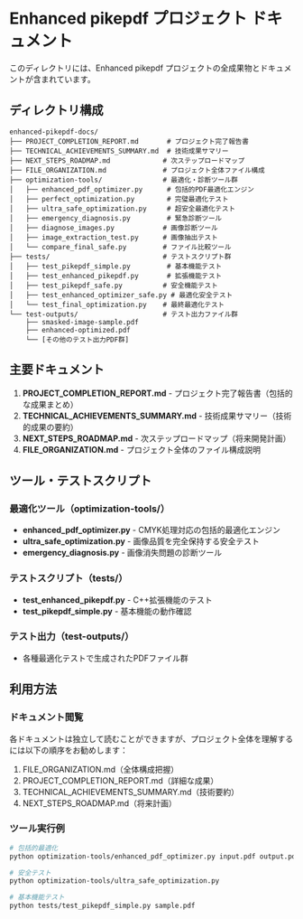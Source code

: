 # Enhanced pikepdf プロジェクト ドキュメント

このディレクトリには、Enhanced pikepdf プロジェクトの全成果物とドキュメントが含まれています。

## ディレクトリ構成

```
enhanced-pikepdf-docs/
├── PROJECT_COMPLETION_REPORT.md       # プロジェクト完了報告書
├── TECHNICAL_ACHIEVEMENTS_SUMMARY.md  # 技術成果サマリー
├── NEXT_STEPS_ROADMAP.md             # 次ステップロードマップ
├── FILE_ORGANIZATION.md              # プロジェクト全体ファイル構成
├── optimization-tools/               # 最適化・診断ツール群
│   ├── enhanced_pdf_optimizer.py      # 包括的PDF最適化エンジン
│   ├── perfect_optimization.py        # 完璧最適化テスト
│   ├── ultra_safe_optimization.py     # 超安全最適化テスト
│   ├── emergency_diagnosis.py         # 緊急診断ツール
│   ├── diagnose_images.py            # 画像診断ツール
│   ├── image_extraction_test.py      # 画像抽出テスト
│   └── compare_final_safe.py         # ファイル比較ツール
├── tests/                            # テストスクリプト群
│   ├── test_pikepdf_simple.py         # 基本機能テスト
│   ├── test_enhanced_pikepdf.py       # 拡張機能テスト
│   ├── test_pikepdf_safe.py          # 安全機能テスト
│   ├── test_enhanced_optimizer_safe.py # 最適化安全テスト
│   └── test_final_optimization.py    # 最終最適化テスト
└── test-outputs/                     # テスト出力ファイル群
    ├── smasked-image-sample.pdf
    ├── enhanced-optimized.pdf
    └── [その他のテスト出力PDF群]
```

## 主要ドキュメント

1. **PROJECT_COMPLETION_REPORT.md** - プロジェクト完了報告書（包括的な成果まとめ）
2. **TECHNICAL_ACHIEVEMENTS_SUMMARY.md** - 技術成果サマリー（技術的成果の要約）
3. **NEXT_STEPS_ROADMAP.md** - 次ステップロードマップ（将来開発計画）
4. **FILE_ORGANIZATION.md** - プロジェクト全体のファイル構成説明

## ツール・テストスクリプト

### 最適化ツール（optimization-tools/）
- **enhanced_pdf_optimizer.py** - CMYK処理対応の包括的最適化エンジン
- **ultra_safe_optimization.py** - 画像品質を完全保持する安全テスト
- **emergency_diagnosis.py** - 画像消失問題の診断ツール

### テストスクリプト（tests/）
- **test_enhanced_pikepdf.py** - C++拡張機能のテスト
- **test_pikepdf_simple.py** - 基本機能の動作確認

### テスト出力（test-outputs/）
- 各種最適化テストで生成されたPDFファイル群

## 利用方法

### ドキュメント閲覧
各ドキュメントは独立して読むことができますが、プロジェクト全体を理解するには以下の順序をお勧めします：
1. FILE_ORGANIZATION.md（全体構成把握）
2. PROJECT_COMPLETION_REPORT.md（詳細な成果）
3. TECHNICAL_ACHIEVEMENTS_SUMMARY.md（技術要約）
4. NEXT_STEPS_ROADMAP.md（将来計画）

### ツール実行例
```bash
# 包括的最適化
python optimization-tools/enhanced_pdf_optimizer.py input.pdf output.pdf

# 安全テスト
python optimization-tools/ultra_safe_optimization.py

# 基本機能テスト
python tests/test_pikepdf_simple.py sample.pdf
```